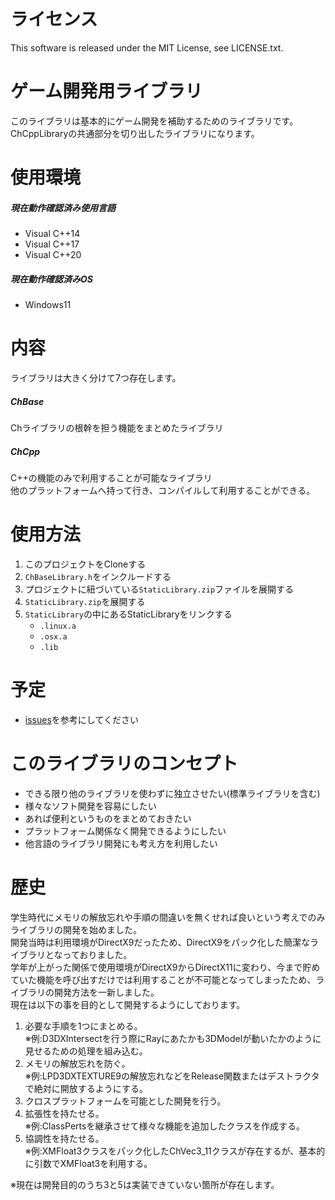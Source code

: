 # ライセンス
This software is released under the MIT License, see LICENSE.txt.

# ゲーム開発用ライブラリ

このライブラリは基本的にゲーム開発を補助するためのライブラリです。<br>
ChCppLibraryの共通部分を切り出したライブラリになります。

# 使用環境

##### 現在動作確認済み使用言語

- Visual C++14
- Visual C++17
- Visual C++20

##### 現在動作確認済みOS

- Windows11

# 内容

ライブラリは大きく分けて7つ存在します。

##### ChBase
Chライブラリの根幹を担う機能をまとめたライブラリ<br>

##### ChCpp
C++の機能のみで利用することが可能なライブラリ<br>
他のプラットフォームへ持って行き、コンパイルして利用することができる。<br>

# 使用方法

1. このプロジェクトをCloneする
2. `ChBaseLibrary.h`をインクルードする
3. プロジェクトに紐づいている`StaticLibrary.zip`ファイルを展開する
4. `StaticLibrary.zip`を展開する
5. `StaticLibrary`の中にあるStaticLibraryをリンクする
    - `.linux.a`
    - `.osx.a`
    - `.lib`

# 予定

- [issues](https://github.com/Chronoss0518/ChCppBaseLibrary/issues)を参考にしてください

# このライブラリのコンセプト

- できる限り他のライブラリを使わずに独立させたい(標準ライブラリを含む)
- 様々なソフト開発を容易にしたい
- あれば便利というものをまとめておきたい
- プラットフォーム関係なく開発できるようにしたい
- 他言語のライブラリ開発にも考え方を利用したい

# 歴史

学生時代にメモリの解放忘れや手順の間違いを無くせれば良いという考えでのみライブラリの開発を始めました。<br>
開発当時は利用環境がDirectX9だったため、DirectX9をパック化した簡潔なライブラリとなっておりました。<br>
学年が上がった関係で使用環境がDirectX9からDirectX11に変わり、今まで貯めていた機能を呼び出すだけでは利用することが不可能となってしまったため、ライブラリの開発方法を一新しました。<br>
現在は以下の事を目的として開発するようにしております。

1. 必要な手順を1つにまとめる。<br>
※例:D3DXIntersectを行う際にRayにあたかも3DModelが動いたかのように見せるための処理を組み込む。<br>
2. メモリの解放忘れを防ぐ。<br>
※例:LPD3DXTEXTURE9の解放忘れなどをRelease関数またはデストラクタで絶対に開放するようにする。<br>
3. クロスプラットフォームを可能とした開発を行う。
4. 拡張性を持たせる。<br>
※例:ClassPertsを継承させて様々な機能を追加したクラスを作成する。<br>
5. 協調性を持たせる。<br>
※例:XMFloat3クラスをパック化したChVec3_11クラスが存在するが、基本的に引数でXMFloat3を利用する。<br>

※現在は開発目的のうち3と5は実装できていない箇所が存在します。
